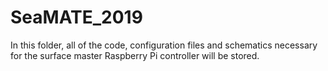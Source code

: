 # SeaMATE_2019

In this folder, all of the code, configuration files and schematics necessary for the surface master Raspberry Pi controller will be stored.

